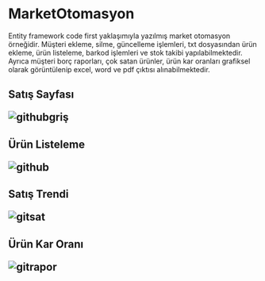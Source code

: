 # MarketOtomasyon
Entity framework code first yaklaşımıyla yazılmış market otomasyon örneğidir. Müşteri ekleme, silme, güncelleme işlemleri,
txt dosyasından ürün ekleme, ürün listeleme, barkod işlemleri ve stok takibi yapılabilmektedir.
Ayrıca müşteri borç raporları, çok satan ürünler, ürün kar oranları
grafiksel olarak görüntülenip excel, word ve pdf çıktısı alınabilmektedir.

<h2>Satış Sayfası
  
  
  ![githubgriş](https://user-images.githubusercontent.com/62529090/104782409-307a5800-5795-11eb-86e6-54090a337457.JPG)


<h2>Ürün Listeleme
  
  ![github](https://user-images.githubusercontent.com/62529090/104782473-4daf2680-5795-11eb-8f9c-02a3f3879507.JPG)
  
  
<h2>Satış Trendi
  
  ![gitsat](https://user-images.githubusercontent.com/62529090/104782572-7afbd480-5795-11eb-8510-916b74042d3a.JPG)
  
  
<h2>Ürün Kar Oranı
  
  ![gitrapor](https://user-images.githubusercontent.com/62529090/104782631-97980c80-5795-11eb-8d5b-e2f5f45e5721.JPG)
   
